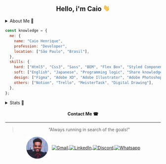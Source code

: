 <h2 align="center">Hello, i'm Caio <img src="./assets/Hi.gif" width="22"></h2>

<details>
  <summary>About Me 📝</h4></summary>

  My experience in the technology area started just before 2013. <br>
  I always liked the area but I had no idea how this world worked in a professional way, I saw the layouts of the Microsoft system or any other company and thought: <br>

  How will it be done? <br>
  Do these boxes, buttons, menus already exist and someone just needs to assemble the screens, dragging the boxes as if it were a puzzle? <br>

  It was out of this curiosity that I decided to look for a college and learn more about a technology course. I decided to join and it was in this course that I met and took many questions related to the area. <br>
  So knowing the world of programming I discovered that the systems were made from text codes. I came face to face with it, but I found it very interesting! <br>
  Excited by this discovery, I decided to enter this world once and for all.
  Since then I have a few years' experience in various technologies, also working on my personal development.
</details>

```js
const knowledge = {
  me: {
    name: "Caio Henrique",
    profession: "Developer",
    location: ["São Paulo", "Brasil"],
  },
  skills: {
    hard: ["Html5", "Css3", "Sass", "BEM", "Flex Box", "Styled Components", "Javascript", "jQuery", "Vanilla", "ES6+", "Ajax", "Emmet", "GIT", "GitHub", "NodeJS", "NPM", "Yarn", "ReactJS", "React NativeJS", "NextJS", "SQL", "Docker", "Typescript"],
    soft: ["English", "Japanese", "Programming logic", "Share knowledge", "Communication", "Team work", "Personal organization"],
    design: ["Figma", "Adobe XD", "Adobe Illustrator", "Adobe Photoshop"],
    others: ["Notion", "Trello", "MeisterTask", "Digital Drawing"],
  },
};
```

<details>
  <summary>Stats 🌟</summary>

  <h4>My GitHub Stats 📈</h4>

  <a href="https://github.com/caiohenrique-developer">
    <img width="280" height="100%" src="https://github-readme-stats.vercel.app/api?username=caiohenrique-developer&theme=maroongold&show_icons=true" />
  </a>

  <br>

  <a href="https://github.com/caiohenrique-developer">
    <img width="280" height="100%" src="https://github-readme-stats.vercel.app/api/top-langs/?username=caiohenrique-developer&hide=html&layout=compact&theme=maroongold" />
  </a>

  <br>

  <h4>Currently Working 📁</h4>

  <a href="https://github.com/caiohenrique-developer/moveit-web">
    <img width="250" height="100%" src="https://github-readme-stats.vercel.app/api/pin/?username=caiohenrique-developer&repo=moveit-web&theme=dark" />
  </a>
</details>

<!-- <img alt="Contact Me" title="Contact Me" src="./assets/phone.svg" width="350" align="left" /> -->

<h4 align="center">Contact Me ☎</h4>

---

<blockquote align="center">“Always running in search of the goals!”</blockquote>

<p align="center">
  <img align="center" alt="Profile Avatar" src="./assets/professional.png" width="80" />
  <a href="mailto:caiohenrique.developer@gmail.com">
    <img align="center" alt="Gmail" src="https://img.shields.io/badge/caiohenrique.developer@gmail.com-D14836?logo=gmail&logoColor=white&style=flat" />
  </a>
  <a href="https://www.linkedin.com/in/caio-henrique-024627171">
    <img align="center" alt="LinkedIn" src="https://img.shields.io/badge/Caio%20Henrique-0077B5?logo=linkedin&logoColor=white&style=flat" />
  </a>
  <a href="https://discord.com/users/688203516967387177">
    <img align="center" alt="Discord" src="https://img.shields.io/badge/Caio%231333-7289DA?logo=discord&logoColor=white&style=flat" />
  </a>
  <a href="https://api.whatsapp.com/send?phone=5511943902438&text=Fala%20Caio,%20como%20vai?">
    <img align="center" alt="Whatsapp" src="https://img.shields.io/badge/(11)%2094390%202438-25D366?style=social&logo=whatsapp&logoColor=black" />
  </a>
</p>
